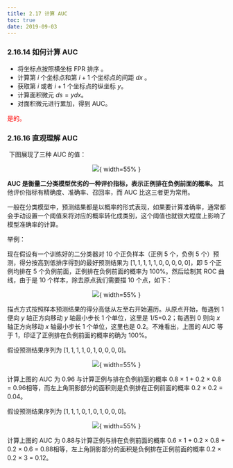```yaml
---
title: 2.17 计算 AUC
toc: true
date: 2019-09-03
---
```


### 2.16.14 如何计算 AUC

- 将坐标点按照横坐标 FPR 排序 。
- 计算第 $i$ 个坐标点和第 $i+1$ 个坐标点的间距 $dx$ 。
- 获取第 $i$ 或者 $i+1$ 个坐标点的纵坐标 $y$。
- 计算面积微元 $ds=ydx$。
- 对面积微元进行累加，得到 AUC。

<span style="color:red;">是的。</span>

### 2.16.16 直观理解 AUC
​
下图展现了三种 AUC 的值：

<center>

![](http://images.iterate.site/blog/image/20190722/zhjXewlQ7pTe.png?imageslim){ width=55% }

</center>


​**AUC 是衡量二分类模型优劣的一种评价指标，表示正例排在负例前面的概率。** 其他评价指标有精确度、准确率、召回率，而 AUC 比这三者更为常用。

一般在分类模型中，预测结果都是以概率的形式表现，如果要计算准确率，通常都会手动设置一个阈值来将对应的概率转化成类别，这个阈值也就很大程度上影响了模型准确率的计算。

举例：

现在假设有一个训练好的二分类器对 10 个正负样本（正例 5 个，负例 5 个）预测，得分按高到低排序得到的最好预测结果为 $[1, 1, 1, 1, 1, 0, 0, 0, 0, 0]$，即 5 个正例均排在 5 个负例前面，正例排在负例前面的概率为 100%。然后绘制其 ROC 曲线，由于是 10 个样本，除去原点我们需要描 10 个点，如下：

<center>

![](http://images.iterate.site/blog/image/20190722/NzswJpnT2Eww.png?imageslim){ width=55% }

</center>


​描点方式按照样本预测结果的得分高低从左至右开始遍历。从原点开始，每遇到 1 便向 $y$ 轴正方向移动 $y$ 轴最小步长 1 个单位，这里是 1/5=0.2；每遇到 0 则向 $x$ 轴正方向移动 $x$ 轴最小步长 1 个单位，这里也是 0.2。不难看出，上图的 AUC 等于 1，印证了正例排在负例前面的概率的确为 100%。

​假设预测结果序列为 $[1, 1, 1, 1, 0, 1, 0, 0, 0, 0]$。

<center>

![](http://images.iterate.site/blog/image/20190722/Yq5vwVM8rQom.png?imageslim){ width=55% }

</center>


​计算上图的 AUC 为 0.96 与计算正例与排在负例前面的概率 0.8 × 1 + 0.2 × 0.8 = 0.96相等，而左上角阴影部分的面积则是负例排在正例前面的概率 0.2 × 0.2 = 0.04。

​假设预测结果序列为 $[1, 1, 1, 0, 1, 0, 1, 0, 0, 0]$。

<center>

![](http://images.iterate.site/blog/image/20190722/qWGxky3R8qU6.png?imageslim){ width=55% }

</center>

计算上图的 AUC 为 0.88与计算正例与排在负例前面的概率 0.6 × 1 + 0.2 × 0.8 + 0.2 × 0.6 = 0.88相等，左上角阴影部分的面积是负例排在正例前面的概率 0.2 × 0.2 × 3 = 0.12。
